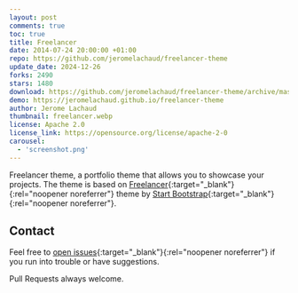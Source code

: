 ```yaml
---
layout: post
comments: true
toc: true
title: Freelancer
date: 2014-07-24 20:00:00 +01:00
repo: https://github.com/jeromelachaud/freelancer-theme
update_date: 2024-12-26
forks: 2490
stars: 1480
download: https://github.com/jeromelachaud/freelancer-theme/archive/master.zip
demo: https://jeromelachaud.github.io/freelancer-theme
author: Jerome Lachaud
thumbnail: freelancer.webp
license: Apache 2.0
license_link: https://opensource.org/license/apache-2-0
carousel:
  - 'screenshot.png'
---
```


Freelancer theme, a portfolio theme that allows you to showcase your projects. The theme is based on [Freelancer](https://startbootstrap.com/templates/freelancer/){:target="_blank"}{:rel="noopener noreferrer"} theme by [Start Bootstrap](https://startbootstrap.com/){:target="_blank"}{:rel="noopener noreferrer"}.

## Contact

Feel free to [open issues](https://github.com/jeromelachaud/freelancer-theme/issues/new){:target="_blank"}{:rel="noopener noreferrer"} if you run into trouble or have suggestions.

Pull Requests always welcome.
